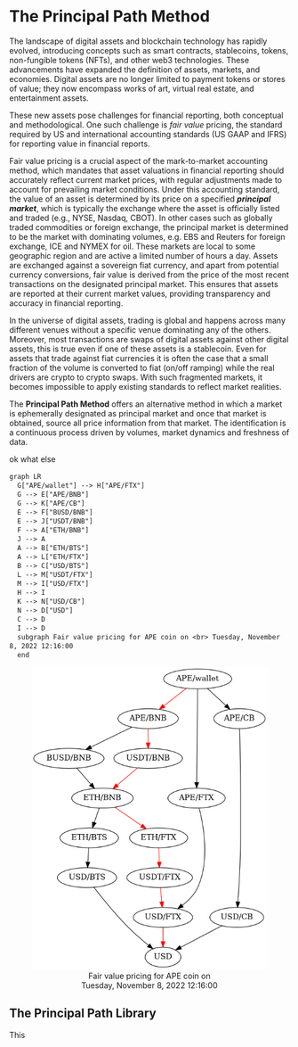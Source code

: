 # The Principal Path Method

The landscape of digital assets and blockchain technology has rapidly evolved, introducing concepts such as smart contracts, stablecoins, tokens, non-fungible tokens (NFTs), and other web3 technologies. These advancements have expanded the definition of assets, markets, and economies. Digital assets are no longer limited to payment tokens or stores of value; they now encompass works of art, virtual real estate, and entertainment assets.

These new assets pose challenges for financial reporting, both conceptual and methodological. One such challenge is _fair value_ pricing, the standard required by US and international accounting standards (US GAAP and IFRS) for reporting value in financial reports.

Fair value pricing is a crucial aspect of the mark-to-market accounting method, which mandates that asset valuations in financial reporting should accurately reflect current market prices, with regular adjustments made to account for prevailing market conditions. Under this accounting standard, the value of an asset is determined by its price on a specified **_principal market_**, which is typically the exchange where the asset is officially listed and traded (e.g., NYSE, Nasdaq, CBOT). In other cases such as globally traded commodities or foreign exchange, the principal market is determined to be the market with dominating volumes, e.g. EBS and Reuters for foreign exchange, ICE and NYMEX for oil. These markets are local to some geographic region and are active a limited number of hours a day. Assets are exchanged against a sovereign fiat currency, and apart from potential currency conversions, fair value is derived from the price of the most recent transactions on the designated principal market. This ensures that assets are reported at their current market values, providing transparency and accuracy in financial reporting.

In the universe of digital assets, trading is global and happens across many different venues without a specific venue dominating any of the others. Moreover, most transactions are swaps of digital assets against other digital assets, this is true even if one of these assets is a stablecoin. Even for assets that trade against fiat currencies it is often the case that a small fraction of the volume is converted to fiat (on/off ramping) while the real drivers are crypto to crypto swaps. With such fragmented markets, it becomes impossible to apply existing standards to reflect market realities.

The __Principal Path Method__ offers an alternative method in which a market is ephemerally designated as principal market and once that market is obtained, source all price information from that market. The identification is a continuous process driven by volumes, market dynamics and freshness of data.

ok  what else

<!-- APE_1667909760 -->
```mermaid
graph LR
  G["APE/wallet"] --> H["APE/FTX"]
  G --> E["APE/BNB"]
  G --> K["APE/CB"]
  E --> F["BUSD/BNB"]
  E --> J["USDT/BNB"]
  F --> A["ETH/BNB"]
  J --> A
  A --> B["ETH/BTS"]
  A --> L["ETH/FTX"]
  B --> C["USD/BTS"]
  L --> M["USDT/FTX"] 
  M --> I["USD/FTX"]
  H --> I
  K --> N["USD/CB"]
  N --> D["USD"]
  C --> D
  I --> D
  subgraph Fair value pricing for APE coin on <br> Tuesday, November 8, 2022 12:16:00
  end
```
<figure>
  <img src="figures/APE_1667909760.png" alt="APE_1667909760">
  <figcaption>
    <center>
      Fair value pricing for APE coin on <br> 
      Tuesday, November 8, 2022 12:16:00
    </center>
  </figcaption>
</figure>

<!-- [APE_1667909760](figures/APE_1667909760.png) -->

## The Principal Path Library
This

